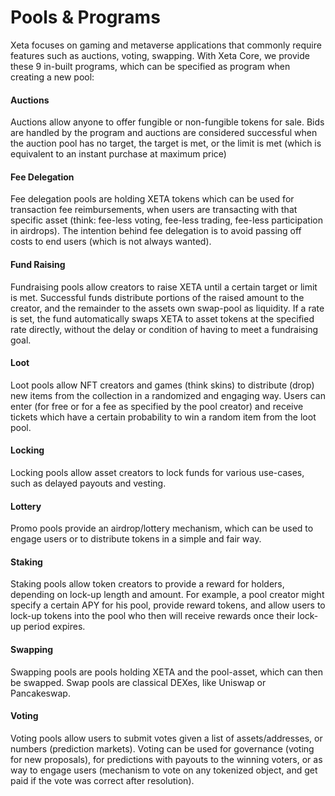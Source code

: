 # Pools & Programs

Xeta focuses on gaming and metaverse applications that commonly require features such as auctions, voting, swapping. With Xeta Core, we provide these 9 in-built programs, which can be specified as program when creating a new pool:

#### Auctions
Auctions allow anyone to offer fungible or non-fungible tokens for sale. Bids are handled by the program and auctions are considered successful when the auction pool has no target, the target is met, or the limit is met (which is equivalent to an instant purchase at maximum price)

#### Fee Delegation
Fee delegation pools are holding XETA tokens which can be used for transaction fee reimbursements, when users are transacting with that specific asset (think: fee-less voting, fee-less trading, fee-less participation in airdrops). The intention behind fee delegation is to avoid passing off costs to end users (which is not always wanted).

#### Fund Raising
Fundraising pools allow creators to raise XETA until a certain target or limit is met. Successful funds distribute portions of the raised amount to the creator, and the remainder to the assets own swap-pool as liquidity. If a rate is set, the fund automatically swaps XETA to asset tokens at the specified rate directly, without the delay or condition of having to meet a fundraising goal.

#### Loot
Loot pools allow NFT creators and games (think skins) to distribute (drop) new items from the collection in a randomized and engaging way. Users can enter (for free or for a fee as specified by the pool creator) and receive tickets which have a certain probability to win a random item from the loot pool.

#### Locking
Locking pools allow asset creators to lock funds for various use-cases, such as delayed payouts and vesting.

#### Lottery
Promo pools provide an airdrop/lottery mechanism, which can be used to engage users or to distribute tokens in a simple and fair way.

#### Staking
Staking pools allow token creators to provide a reward for holders, depending on lock-up length and amount. For example, a pool creator might specify a certain APY for his pool, provide reward tokens, and allow users to lock-up tokens into the pool who then will receive rewards once their lock-up period expires.

#### Swapping
Swapping pools are pools holding XETA and the pool-asset, which can then be swapped. Swap pools are classical DEXes, like Uniswap or Pancakeswap.

#### Voting
Voting pools allow users to submit votes given a list of assets/addresses, or numbers (prediction markets). Voting can be used for governance (voting for new proposals), for predictions with payouts to the winning voters, or as way to engage users (mechanism to vote on any tokenized object, and get paid if the vote was correct after resolution).